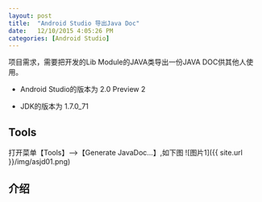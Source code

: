 ```yaml
---
layout: post
title:  "Android Studio 导出Java Doc"
date:   12/10/2015 4:05:26 PM
categories: [Android Studio]
---
```

项目需求，需要把开发的Lib Module的JAVA类导出一份JAVA DOC供其他人使用。

- Android Studio的版本为 2.0 Preview 2

- JDK的版本为 1.7.0_71
## Tools
打开菜单【Tools】-->【Generate JavaDoc...】,如下图
![图片1]({{ site.url }}/img/asjd01.png)

## 介绍

